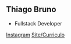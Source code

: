 ## Thiago Bruno 
- Fullstack Developer

[Instagram](https://instagram.com/t.bruno__)
[Site/Curriculo](https://brunot-tl.github.io)